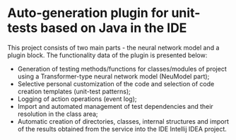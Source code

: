 # Auto-generation plugin for unit-tests based on Java in the IDE
This project consists of two main parts - the neural network model and a plugin block. The functionality data of the plugin is presented below:
- Generation of testing methods/functions for classes/modules of project using a Transformer-type neural network model (NeuModel part);
- Selective personal customization of the code and selection of code creation templates (unit-test patterns);
- Logging of action operations (event log);
- Import and automated management of test dependencies and their resolution in the class area;
- Automatic creation of directories, classes, internal structures and import of the results obtained from the service into the IDE Intellij IDEA project.
